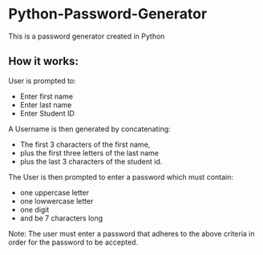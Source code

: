 # Python-Password-Generator
This is a password generator created in Python

## How it works:
User is prompted to:
- Enter first name
- Enter last name
- Enter Student ID

A Username is then generated by concatenating:
- The first 3 characters of the first name, 
- plus the first three letters of the last name
- plus the last 3 characters of the student id.

The User is then prompted to enter a password which must contain:
- one uppercase letter
- one lowwercase letter
- one digit
- and be 7 characters long

Note: The user must enter a password that adheres to the above criteria in order for the password to be accepted.
